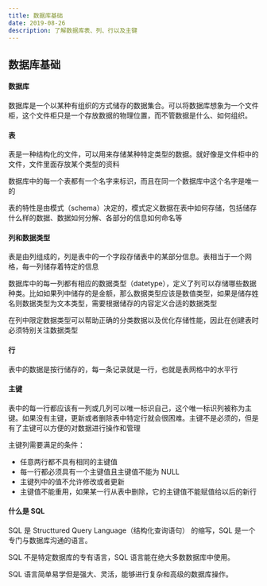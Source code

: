 ```yaml
---
title: 数据库基础
date: 2019-08-26
description: 了解数据库表、列、行以及主键
---
```


## 数据库基础



#### 数据库

数据库是一个以某种有组织的方式储存的数据集合。可以将数据库想象为一个文件柜，这个文件柜只是一个存放数据的物理位置，而不管数据是什么、如何组织。



#### 表

表是一种结构化的文件，可以用来存储某种特定类型的数据。就好像是文件柜中的文件，文件里面存放某个类型的资料

数据库中的每一个表都有一个名字来标识，而且在同一个数据库中这个名字是唯一的

表的特性是由模式（schema）决定的，模式定义数据在表中如何存储，包括储存什么样的数据、数据如何分解、各部分的信息如何命名等



#### 列和数据类型

表是由列组成的，列是表中的一个字段存储表中的某部分信息。表相当于一个网格，每一列储存着特定的信息

数据库中的每一列都有相应的数据类型（datetype），定义了列可以存储哪些数据种类。比如如果列中储存的是金额，那么数据类型应该是数值类型，如果是储存姓名则数据类型为文本类型，需要根据储存的内容定义合适的数据类型

在列中限定数据类型可以帮助正确的分类数据以及优化存储性能，因此在创建表时必须特别关注数据类型



#### 行

表中的数据是按行储存的，每一条记录就是一行，也就是表网格中的水平行



#### 主键

表中的每一行都应该有一列或几列可以唯一标识自己，这个唯一标识列被称为主键。如果没有主键，更新或者删除表中特定行就会很困难。主键不是必须的，但是有了主键可以方便的对数据进行操作和管理

主键列需要满足的条件：
- 任意两行都不具有相同的主键值
- 每一行都必须具有一个主键值且主键值不能为 NULL
- 主键列中的值不允许修改或者更新
- 主键值不能重用，如果某一行从表中删除，它的主键值不能赋值给以后的新行



#### 什么是 SQL

SQL 是 Structtured Query Language（结构化查询语句） 的缩写，SQL 是一个专门与数据库沟通的语言。

SQL 不是特定数据库的专有语言，SQL 语言能在绝大多数数据库中使用。

SQL 语言简单易学但是强大、灵活，能够进行复杂和高级的数据库操作。















